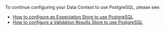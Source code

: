 To continue configuring your Data Context to use PostgreSQL, please see:
- [How to configure an Expectation Store to use PostgreSQL](/docs/guides/setup/configuring_metadata_stores/how_to_configure_an_expectation_store_to_postgresql)
- [How to configure a Validation Results Store to use PostgreSQL](/docs/guides/setup/configuring_metadata_stores/how_to_configure_a_validation_result_store_to_postgresql)
